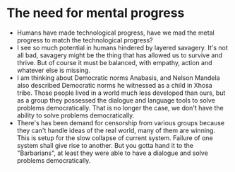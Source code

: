 # The need for mental progress

- Humans have made technological progress, have we mad the metal progress to match the technological progress? 
- I see so much potential in humans hindered by layered savagery. It's not all bad, savagery might be the thing that has allowed us to survive and thrive. But of course it must be balanced, with empathy, action and whatever else is missing. 
- I am thinking about Democratic norms Anabasis, and Nelson Mandela also described Democratic norms he witnessed as a child in Xhosa tribe. Those people lived in a world much less developed than ours, but as a group they possessed the dialogue and language tools to solve problems democratically. That is no longer the case, we don't have the ability to solve problems democratically.
- There's has been demand for censorship from various groups because they can't handle ideas of the real world, many of them are winning. This is setup for the slow collapse of current system. Failure of one system shall give rise to another. But you gotta hand it to the "Barbarians", at least they were able to have a dialogue and solve problems democratically. 